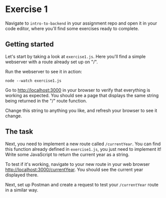 # Exercise 1

Navigate to `intro-to-backend` in your assignment repo and open it in your code editor, where you'll find some exercises ready to complete.

## Getting started

Let's start by taking a look at `exercise1.js`. Here you'll find a simple webserver with a route already set up on "/".

Run the webserver to see it in action:

```shell
node --watch exercise1.js
```

Go to <http://localhost:3000> in your browser to verify that everything is working as expected. You should see a page that displays the same string being returned in the "/" route function.

Change this string to anything you like, and refresh your browser to see it change.

## The task

Next, you need to implement a new route called `/currentYear`. You can find this function already defined in `exercise1.js`, you just need to implement it! Write some JavaScript to return the current year as a string.

To test if it's working, navigate to your new route in your web browser <http://localhost:3000/currentYear>. You should see the current year displayed there.

Next, set up Postman and create a request to test your `/currentYear` route in a similar way.
